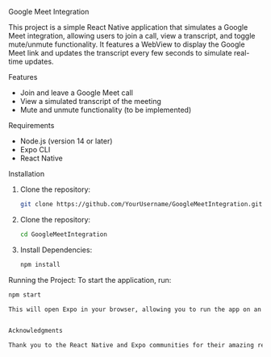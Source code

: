 Google Meet Integration

This project is a simple React Native application that simulates a Google Meet integration, allowing users to join a call, view a transcript, and toggle mute/unmute functionality. It features a WebView to display the Google Meet link and updates the transcript every few seconds to simulate real-time updates.


Features

- Join and leave a Google Meet call
- View a simulated transcript of the meeting
- Mute and unmute functionality (to be implemented)

Requirements

- Node.js (version 14 or later)
- Expo CLI
- React Native

Installation

1. Clone the repository:
   ```bash
   git clone https://github.com/YourUsername/GoogleMeetIntegration.git

2. Clone the repository:
   ```bash
   cd GoogleMeetIntegration

3. Install Dependencies:
   ```bash
   npm install


Running the Project:
To start the application, run:
   ```bash
   npm start

This will open Expo in your browser, allowing you to run the app on an emulator or your mobile device.
   

Acknowledgments

Thank you to the React Native and Expo communities for their amazing resources
